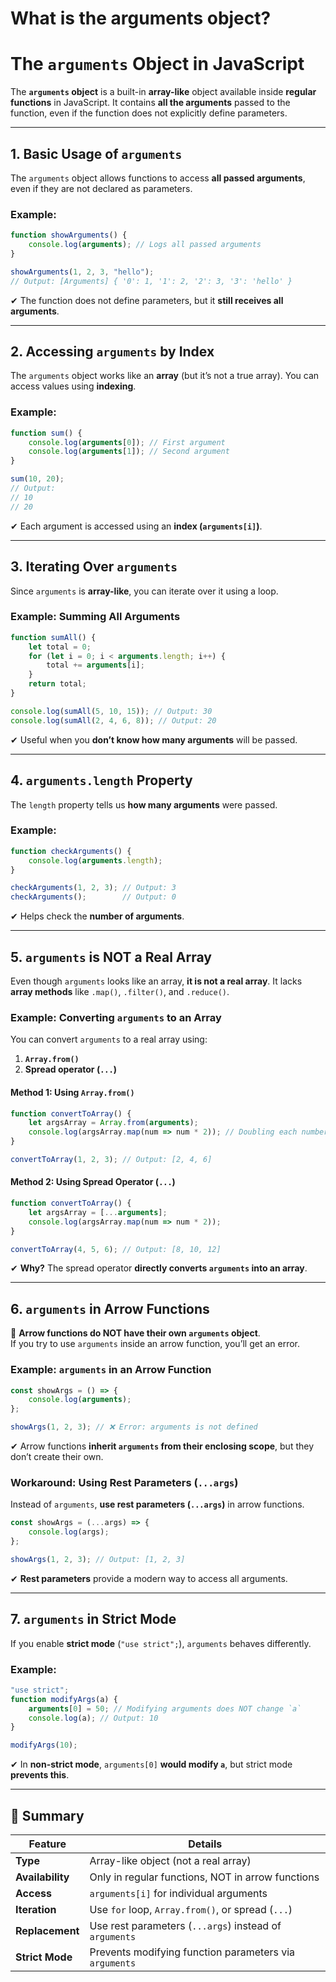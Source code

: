 # What is the arguments object?

# **The `arguments` Object in JavaScript**
The **`arguments` object** is a built-in **array-like** object available inside **regular functions** in JavaScript. It contains **all the arguments** passed to the function, even if the function does not explicitly define parameters.

---

## **1. Basic Usage of `arguments`**
The `arguments` object allows functions to access **all passed arguments**, even if they are not declared as parameters.

### **Example:**
```javascript
function showArguments() {
    console.log(arguments); // Logs all passed arguments
}

showArguments(1, 2, 3, "hello"); 
// Output: [Arguments] { '0': 1, '1': 2, '2': 3, '3': 'hello' }
```
✔ The function does not define parameters, but it **still receives all arguments**.

---

## **2. Accessing `arguments` by Index**
The `arguments` object works like an **array** (but it’s not a true array). You can access values using **indexing**.

### **Example:**
```javascript
function sum() {
    console.log(arguments[0]); // First argument
    console.log(arguments[1]); // Second argument
}

sum(10, 20);
// Output:
// 10
// 20
```
✔ Each argument is accessed using an **index (`arguments[i]`)**.

---

## **3. Iterating Over `arguments`**
Since `arguments` is **array-like**, you can iterate over it using a loop.

### **Example: Summing All Arguments**
```javascript
function sumAll() {
    let total = 0;
    for (let i = 0; i < arguments.length; i++) {
        total += arguments[i];
    }
    return total;
}

console.log(sumAll(5, 10, 15)); // Output: 30
console.log(sumAll(2, 4, 6, 8)); // Output: 20
```
✔ Useful when you **don’t know how many arguments** will be passed.

---

## **4. `arguments.length` Property**
The `length` property tells us **how many arguments** were passed.

### **Example:**
```javascript
function checkArguments() {
    console.log(arguments.length);
}

checkArguments(1, 2, 3); // Output: 3
checkArguments();        // Output: 0
```
✔ Helps check the **number of arguments**.

---

## **5. `arguments` is NOT a Real Array**
Even though `arguments` looks like an array, **it is not a real array**. It lacks **array methods** like `.map()`, `.filter()`, and `.reduce()`.

### **Example: Converting `arguments` to an Array**
You can convert `arguments` to a real array using:
1. **`Array.from()`**
2. **Spread operator (`...`)**

#### **Method 1: Using `Array.from()`**
```javascript
function convertToArray() {
    let argsArray = Array.from(arguments);
    console.log(argsArray.map(num => num * 2)); // Doubling each number
}

convertToArray(1, 2, 3); // Output: [2, 4, 6]
```

#### **Method 2: Using Spread Operator (`...`)**
```javascript
function convertToArray() {
    let argsArray = [...arguments];
    console.log(argsArray.map(num => num * 2));
}

convertToArray(4, 5, 6); // Output: [8, 10, 12]
```
✔ **Why?** The spread operator **directly converts `arguments` into an array**.

---

## **6. `arguments` in Arrow Functions**
🚨 **Arrow functions do NOT have their own `arguments` object**.  
If you try to use `arguments` inside an arrow function, you’ll get an error.

### **Example: `arguments` in an Arrow Function**
```javascript
const showArgs = () => {
    console.log(arguments);
};

showArgs(1, 2, 3); // ❌ Error: arguments is not defined
```
✔ Arrow functions **inherit `arguments` from their enclosing scope**, but they don’t create their own.

### **Workaround: Using Rest Parameters (`...args`)**
Instead of `arguments`, **use rest parameters (`...args`)** in arrow functions.

```javascript
const showArgs = (...args) => {
    console.log(args);
};

showArgs(1, 2, 3); // Output: [1, 2, 3]
```
✔ **Rest parameters** provide a modern way to access all arguments.

---

## **7. `arguments` in Strict Mode**
If you enable **strict mode** (`"use strict";`), `arguments` behaves differently.

### **Example:**
```javascript
"use strict";
function modifyArgs(a) {
    arguments[0] = 50; // Modifying arguments does NOT change `a`
    console.log(a); // Output: 10
}

modifyArgs(10);
```
✔ In **non-strict mode**, `arguments[0]` **would modify `a`**, but strict mode **prevents this**.

---

## **🔹 Summary**
| Feature | Details |
|---------|---------|
| **Type** | Array-like object (not a real array) |
| **Availability** | Only in regular functions, NOT in arrow functions |
| **Access** | `arguments[i]` for individual arguments |
| **Iteration** | Use `for` loop, `Array.from()`, or spread (`...`) |
| **Replacement** | Use rest parameters (`...args`) instead of `arguments` |
| **Strict Mode** | Prevents modifying function parameters via `arguments` |
